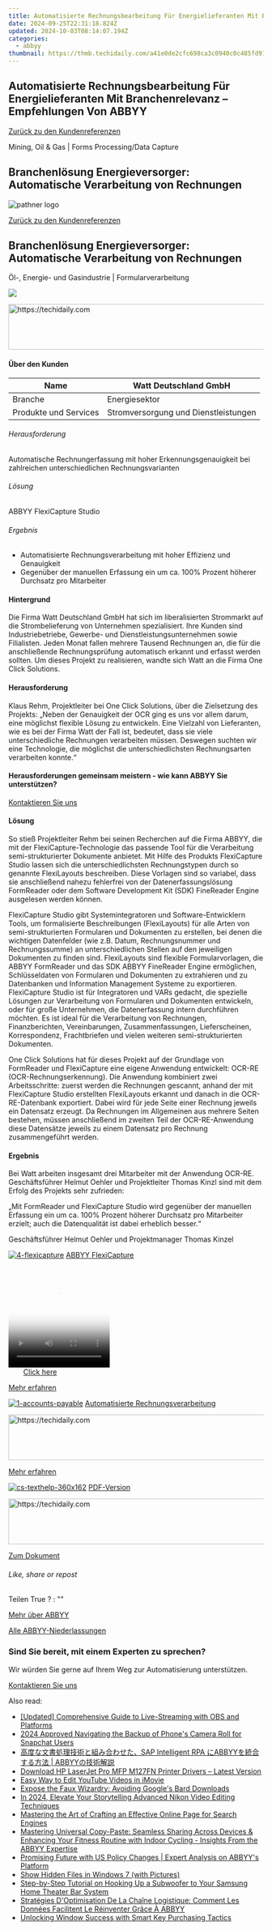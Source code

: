 ```yaml
---
title: Automatisierte Rechnungsbearbeitung Für Energielieferanten Mit Branchenrelevanz – Empfehlungen Von ABBYY
date: 2024-09-25T22:31:18.824Z
updated: 2024-10-03T08:14:07.194Z
categories:
  - abbyy
thumbnail: https://thmb.techidaily.com/a41e0de2cfc698ca3c0940c0c485fd915185405a99674b771fae0aecdd94d3b1.jpg
---
```


## Automatisierte Rechnungsbearbeitung Für Energielieferanten Mit Branchenrelevanz – Empfehlungen Von ABBYY

[Zurück zu den Kundenreferenzen](https://tools.techidaily.com/abbyy/products/)

Mining, Oil & Gas | Forms Processing/Data Capture

## Branchenlösung Energieversorger: Automatische Verarbeitung von Rechnungen

![pathner logo](https://content.abbyy.com/-/media/project/abbyy/abbyy/logos-white/de/70402.png?h=40&iar=0&w=120)

[Zurück zu den Kundenreferenzen](https://tools.techidaily.com/abbyy/products/)

## Branchenlösung Energieversorger: Automatische Verarbeitung von Rechnungen

Öl-, Energie- und Gasindustrie | Formularverarbeitung 

![](https://static1.abbyy.com/abbyycommedia/15018/library-pic1.jpg) 

<!-- affiliate ads begin -->
<a href="https://appsumo.8odi.net/c/5597632/2144275/7443" target="_top" id="2144275">
  <img src="//a.impactradius-go.com/display-ad/7443-2144275" border="0" alt="https://techidaily.com" width="728" height="90"/>
</a>
<img height="0" width="0" src="https://appsumo.8odi.net/i/5597632/2144275/7443" style="position:absolute;visibility:hidden;" border="0" />
<!-- affiliate ads end -->

#### Über den Kunden

| Name                  | Watt Deutschland GmbH                |
| --------------------- | ------------------------------------ |
| Branche               | Energiesektor                        |
| Produkte und Services | Stromversorgung und Dienstleistungen |

###### Herausforderung

Automatische Rechnungerfassung mit hoher Erkennungsgenauigkeit bei zahlreichen unterschiedlichen Rechnungsvarianten  

###### Lösung

ABBYY FlexiCapture Studio  

###### Ergebnis

* Automatisierte Rechnungsverarbeitung mit hoher Effizienz und Genauigkeit
* Gegenüber der manuellen Erfassung ein um ca. 100% Prozent höherer Durchsatz pro Mitarbeiter

#### Hintergrund

Die Firma Watt Deutschland GmbH hat sich im liberalisierten Strommarkt auf die Strombelieferung von Unternehmen spezialisiert. Ihre Kunden sind Industriebetriebe, Gewerbe- und Dienstleistungsunternehmen sowie Filialisten. Jeden Monat fallen mehrere Tausend Rechnungen an, die für die anschließende Rechnungsprüfung automatisch erkannt und erfasst werden sollten. Um dieses Projekt zu realisieren, wandte sich Watt an die Firma One Click Solutions.

#### Herausforderung

Klaus Rehm, Projektleiter bei One Click Solutions, über die Zielsetzung des Projekts: „Neben der Genauigkeit der OCR ging es uns vor allem darum, eine möglichst flexible Lösung zu entwickeln. Eine Vielzahl von Lieferanten, wie es bei der Firma Watt der Fall ist, bedeutet, dass sie viele unterschiedliche Rechnungen verarbeiten müssen. Deswegen suchten wir eine Technologie, die möglichst die unterschiedlichsten Rechnungsarten verarbeiten konnte.“  

#### Herausforderungen gemeinsam meistern - wie kann ABBYY Sie unterstützen?  

[Kontaktieren Sie uns](https://tools.techidaily.com/abbyy/products/) 

#### Lösung

So stieß Projektleiter Rehm bei seinen Recherchen auf die Firma ABBYY, die mit der FlexiCapture-Technologie das passende Tool für die Verarbeitung semi-strukturierter Dokumente anbietet. Mit Hilfe des Produkts FlexiCapture Studio lassen sich die unterschiedlichsten Rechnungstypen durch so genannte FlexiLayouts beschreiben. Diese Vorlagen sind so variabel, dass sie anschließend nahezu fehlerfrei von der Datenerfassungslösung FormReader oder dem Software Development Kit (SDK) FineReader Engine ausgelesen werden können.

FlexiCapture Studio gibt Systemintegratoren und Software-Entwicklern Tools, um formalisierte Beschreibungen (FlexiLayouts) für alle Arten von semi-strukturierten Formularen und Dokumenten zu erstellen, bei denen die wichtigen Datenfelder (wie z.B. Datum, Rechnungsnummer und Rechnungssumme) an unterschiedlichen Stellen auf den jeweiligen Dokumenten zu finden sind. FlexiLayouts sind flexible Formularvorlagen, die ABBYY FormReader und das SDK ABBYY FineReader Engine ermöglichen, Schlüsseldaten von Formularen und Dokumenten zu extrahieren und zu Datenbanken und Information Management Systeme zu exportieren. FlexiCapture Studio ist für Integratoren und VARs gedacht, die spezielle Lösungen zur Verarbeitung von Formularen und Dokumenten entwickeln, oder für große Unternehmen, die Datenerfassung intern durchführen möchten. Es ist ideal für die Verarbeitung von Rechnungen, Finanzberichten, Vereinbarungen, Zusammenfassungen, Lieferscheinen, Korrespondenz, Frachtbriefen und vielen weiteren semi-strukturierten Dokumenten.

One Click Solutions hat für dieses Projekt auf der Grundlage von FormReader und FlexiCapture eine eigene Anwendung entwickelt: OCR-RE (OCR-Rechnungserkennung). Die Anwendung kombiniert zwei Arbeitsschritte: zuerst werden die Rechnungen gescannt, anhand der mit FlexiCapture Studio erstellten FlexiLayouts erkannt und danach in die OCR-RE-Datenbank exportiert. Dabei wird für jede Seite einer Rechnung jeweils ein Datensatz erzeugt. Da Rechnungen im Allgemeinen aus mehrere Seiten bestehen, müssen anschließend im zweiten Teil der OCR-RE-Anwendung diese Datensätze jeweils zu einem Datensatz pro Rechnung zusammengeführt werden.

#### Ergebnis

Bei Watt arbeiten insgesamt drei Mitarbeiter mit der Anwendung OCR-RE. Geschäftsführer Helmut Oehler und Projektleiter Thomas Kinzl sind mit dem Erfolg des Projekts sehr zufrieden:

 „Mit FormReader und FlexiCapture Studio wird gegenüber der manuellen Erfassung ein um ca. 100% Prozent höherer Durchsatz pro Mitarbeiter erzielt; auch die Datenqualität ist dabei erheblich besser.“

 Geschäftsführer Helmut Oehler und Projektmanager Thomas Kinzel

[![4-flexicapture](https://static2.abbyy.com/abbyycommedia/21380/4-flexicapture.jpg)](https://tools.techidaily.com/abbyy/products/) [ABBYY FlexiCapture](https://tools.techidaily.com/abbyy/products/) 

<!-- affiliate ads begin -->
<span id="1743243">
					<video width="200" height="200" style="cursor:pointer"
           poster="//a.impactradius-go.com/display-clicktoplayimage/1743243.png"
           onclick="if(!this.playClicked){this.play();this.setAttribute('controls',true);this.playClicked=true;}">
	   <source src="//a.impactradius-go.com/display-ad/19272-1743243">
	   <img src="//a.impactradius-go.com/display-clicktoplayimage/1743243.png" style="border: none; height: 100%; width: 100%; object-fit: contain">
	</video>
	<div style="width:125px;text-align:center"><a href="javascript:window.open(decodeURIComponent('https%3A%2F%2Faligracehair.sjv.io%2Fc%2F5597632%2F1743243%2F19272'), '_blank');void(0);">Click here</a></div>
</span>
<img height="0" width="0" src="https://imp.pxf.io/i/5597632/1743243/19272" style="position:absolute;visibility:hidden;" border="0" />
<!-- affiliate ads end -->

[Mehr erfahren](https://tools.techidaily.com/abbyy/products/) 

[![1-accounts-payable](https://static4.abbyy.com/abbyycommedia/14351/1-accounts-payable.jpg)](https://tools.techidaily.com/abbyy/products/) [Automatisierte Rechnungsverarbeitung](https://tools.techidaily.com/abbyy/products/) 

<!-- affiliate ads begin -->
<a href="https://appsumo.8odi.net/c/5597632/2037474/7443" target="_top" id="2037474">
  <img src="//a.impactradius-go.com/display-ad/7443-2037474" border="0" alt="https://techidaily.com" width="728" height="90"/>
</a>
<img height="0" width="0" src="https://appsumo.8odi.net/i/5597632/2037474/7443" style="position:absolute;visibility:hidden;" border="0" />
<!-- affiliate ads end -->

[Mehr erfahren](https://tools.techidaily.com/abbyy/products/) 

[![cs-texthelp-360x162](https://static2.abbyy.com/abbyycommedia/15361/cs-texthelp-360x162.jpg)](https://static4.abbyy.com/abbyycommedia/6132/cs-ocs-formreader-fc-d.pdf "PDF-Version") [PDF-Version](https://static4.abbyy.com/abbyycommedia/6132/cs-ocs-formreader-fc-d.pdf "PDF-Version") 

<!-- affiliate ads begin -->
<a href="https://appsumo.8odi.net/c/5597632/2068433/7443" target="_top" id="2068433">
  <img src="//a.impactradius-go.com/display-ad/7443-2068433" border="0" alt="https://techidaily.com" width="728" height="90"/>
</a>
<img height="0" width="0" src="https://appsumo.8odi.net/i/5597632/2068433/7443" style="position:absolute;visibility:hidden;" border="0" />
<!-- affiliate ads end -->

[Zum Dokument](https://static4.abbyy.com/abbyycommedia/6132/cs-ocs-formreader-fc-d.pdf "PDF-Version") 

###### Like, share or repost

Teilen  True ?  : "" 

[Mehr über ABBYY](https://tools.techidaily.com/abbyy/products/) 

[Alle ABBYY-Niederlassungen](https://tools.techidaily.com/abbyy/products/) 

### Sind Sie bereit, mit einem Experten zu sprechen?

Wir würden Sie gerne auf Ihrem Weg zur Automatisierung unterstützen.

[Kontaktieren Sie uns](https://tools.techidaily.com/abbyy/products/)

<ins class="adsbygoogle"
     style="display:block"
     data-ad-format="autorelaxed"
     data-ad-client="ca-pub-7571918770474297"
     data-ad-slot="1223367746"></ins>

<ins class="adsbygoogle"
     style="display:block"
     data-ad-client="ca-pub-7571918770474297"
     data-ad-slot="8358498916"
     data-ad-format="auto"
     data-full-width-responsive="true"></ins>

<span class="atpl-alsoreadstyle">Also read:</span>
<div><ul>
<li><a href="https://screen-activity-recording.techidaily.com/updated-comprehensive-guide-to-live-streaming-with-obs-and-platforms/"><u>[Updated] Comprehensive Guide to Live-Streaming with OBS and Platforms</u></a></li>
<li><a href="https://snapchat-videos.techidaily.com/2024-approved-navigating-the-backup-of-phones-camera-roll-for-snapchat-users/"><u>2024 Approved Navigating the Backup of Phone's Camera Roll for Snapchat Users</u></a></li>
<li><a href="https://solve-popular.techidaily.com/sap-intelligent-rpa-abbyy-abbyy/"><u>高度な文書処理技術と組み合わせた、SAP Intelligent RPA にABBYYを統合する方法 | ABBYYの技術解説</u></a></li>
<li><a href="https://win-dash.techidaily.com/download-hp-laserjet-pro-mfp-m127fn-printer-drivers-latest-version/"><u>Download HP LaserJet Pro MFP M127FN Printer Drivers – Latest Version</u></a></li>
<li><a href="https://youtube-data.techidaily.com/way-to-edit-youtube-videos-in-imovie/"><u>Easy Way to Edit YouTube Videos in iMovie</u></a></li>
<li><a href="https://tech-haven.techidaily.com/expose-the-faux-wizardry-avoiding-googles-bard-downloads/"><u>Expose the Faux Wizardry: Avoiding Google's Bard Downloads</u></a></li>
<li><a href="https://ai-vdieo-software.techidaily.com/in-2024-elevate-your-storytelling-advanced-nikon-video-editing-techniques/"><u>In 2024, Elevate Your Storytelling Advanced Nikon Video Editing Techniques</u></a></li>
<li><a href="https://solve-popular.techidaily.com/mastering-the-art-of-crafting-an-effective-online-page-for-search-engines/"><u>Mastering the Art of Crafting an Effective Online Page for Search Engines</u></a></li>
<li><a href="https://solve-popular.techidaily.com/mastering-universal-copy-paste-seamless-sharing-across-devices-and-enhancing-your-fitness-routine-with-indoor-cycling-insights-from-the-abbyy-expertise/"><u>Mastering Universal Copy-Paste: Seamless Sharing Across Devices & Enhancing Your Fitness Routine with Indoor Cycling - Insights From the ABBYY Expertise</u></a></li>
<li><a href="https://solve-popular.techidaily.com/promising-future-with-us-policy-changes-expert-analysis-on-abbyys-platform/"><u>Promising Future with US Policy Changes | Expert Analysis on ABBYY's Platform</u></a></li>
<li><a href="https://tech-hub.techidaily.com/show-hidden-files-in-windows-7-with-pictures/"><u>Show Hidden Files in Windows 7 (with Pictures)</u></a></li>
<li><a href="https://techtrends.techidaily.com/step-by-step-tutorial-on-hooking-up-a-subwoofer-to-your-samsung-home-theater-bar-system/"><u>Step-by-Step Tutorial on Hooking Up a Subwoofer to Your Samsung Home Theater Bar System</u></a></li>
<li><a href="https://solve-popular.techidaily.com/strategies-doptimisation-de-la-chaine-logistique-comment-les-donnees-facilitent-le-reinventer-grace-a-abbyy/"><u>Stratégies D'Optimisation De La Chaîne Logistique: Comment Les Données Facilitent Le Réinventer Grâce À ABBYY</u></a></li>
<li><a href="https://win11-tips.techidaily.com/unlocking-window-success-with-smart-key-purchasing-tactics/"><u>Unlocking Window Success with Smart Key Purchasing Tactics</u></a></li>
</ul></div>

